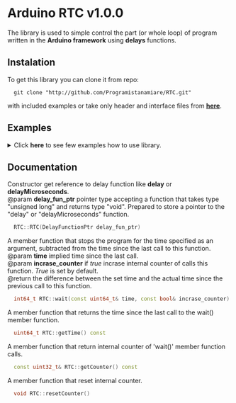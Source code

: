 # Arduino RTC v1.0.0

The library is used to simple control the part (or whole loop) of program written in the **Arduino framework** using **delays** functions.

## Instalation

To get this library you can clone it from repo:

```
  git clone "http://github.com/Programistanamiare/RTC.git"
```

with included examples or take only header and interface files from <a href="http://github.com/Programistanamiare/RTC/tree/master/src">**here**</a>.

## Examples

<details>
<summary>Click <b>here</b> to see few examples how to use library.</summary>

### Same time loop

```cpp

  #include "RTC.hpp"

  // pass the body of 'delay' or 'delayMicroseconds' as an argument. The 'delay' function is set by default.
  RTC rtc(delay)

  void setup()
  {
    Serial.begin(9600);
  }

  void loop()
  {
    rtc.wait(1000) // a member function that stops the program running for exactly one second.
    Serial.println("Called every exactly one second.") 
    if (rtc.getCounter() == 5) { // a member function that get number of calls 'rtc.wait' function.
      Serial.println("Called every exacly five seconds.");
      rtc.resetCounter(); // reset internal counter.
    }
  }

```

### Same interval between parts of program

```cpp

  #include "RTC.hpp"

  // pass the body of 'delay' or 'delayMicroseconds' as an argument. The 'delay' function is set by default.
  RTC rtc(delayMicroseconds)

  void setup()
  {
    Serial.begin(9600);
  }

  void loop()
  {
    // first part of program 
    Serial.println("First part of program loop.")
    rtc.wait(90, false); // wait 90 microseconds - execution time of the first part of the program (without incrementing the counter).
    // second part of program
    Serial.println("Second part of program loop.")
    rtc.wait(10, false); // wait 10 microseconds - execution time of the second part of the program (without incrementing the counter).
    // third part of program
    Serial.println("Third part of program loop.")
    rtc.wait(50, false); // wait 50 microseconds - exectuin time of the third part of the program (without incrementing the counter).
    if (rtc.getCounter() % 3 == 0) // every third loop of program...
    {
      // do something
      Serial.println("Every third loop of program.")
    }
    rtc.wait(50) // wait 50 microseconds - exectuin time of the third part of the program (with incrementing the counter).
  }

```

</details>

## Documentation

Constructor get reference to delay function like **delay** or **delayMicroseconds**.<br>
@param **delay_fun_ptr** pointer type accepting a function that takes type "unsigned long" and returns type "void". Prepared to store a pointer to the "delay" or "delayMicroseconds" function.

```cpp
  RTC::RTC(DelayFunctionPtr delay_fun_ptr) 
```

A member function that stops the program for the time specified as an argument, subtracted from the time since the last call to this function.<br>
@param **time** implied time since the last call.<br>
@param **incrase_counter** if <i>true</i> incrase internal counter of calls this function. <i>True</i> is set by default.<br>
@return the difference between the set time and the actual time since the previous call to this function.

```cpp
  int64_t RTC::wait(const uint64_t& time, const bool& incrase_counter) 
```

A member function that returns the time since the last call to the wait() member function.

```cpp
  uint64_t RTC::getTime() const
```

A member function that return internal counter of 'wait()' member function calls.

```cpp
  const uint32_t& RTC::getCounter() const
```

A member function that reset internal counter.

```cpp
  void RTC::resetCounter()
```  
